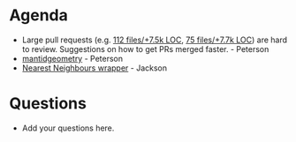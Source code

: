 Agenda
======

* Large pull requests (e.g. [112 files/+7.5k LOC](https://github.com/mantidproject/mantid/pull/18435/files), [75 files/+7.7k LOC](https://github.com/mantidproject/mantid/pull/19238/files)) are hard to review. Suggestions on how to get PRs merged faster. - Peterson
* [mantidgeometry](https://github.com/mantidproject/mantidgeometry/) - Peterson
* [Nearest Neighbours wrapper](https://github.com/mantidproject/mantid/blob/75529442aef74c50dad0b0c57e10ef080a277de5/Framework/Kernel/inc/MantidKernel/NearestNeighbours.h) - Jackson

Questions
=========

* Add your questions here.
